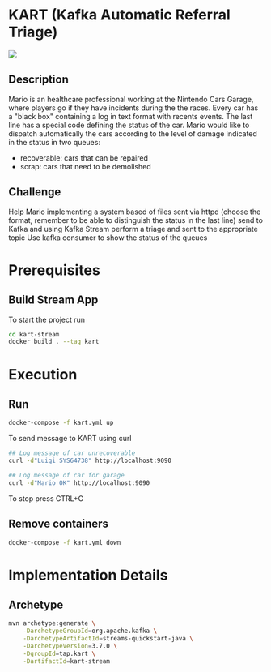 # KART (Kafka Automatic Referral Triage)
![](https://mario.wiki.gallery/images/thumb/a/a0/MK8_Mario_Drifting_Standard_Kart_Shadowless_Artwork.png/200px-MK8_Mario_Drifting_Standard_Kart_Shadowless_Artwork.png)

## Description 

Mario is an healthcare professional working at the Nintendo Cars Garage, 
where players go if they have incidents during the the races.
Every car has a "black box" containing a log in text format with recents events.
The last line has a special code defining the status of the car.
Mario would like to dispatch automatically the cars according to the level of damage indicated in the status in two queues:
- recoverable: cars that can be repaired 
- scrap: cars that need to be demolished

## Challenge
Help Mario implementing a system based of files sent via httpd
(choose the format, remember to be able to distinguish the status in the last line)
send to Kafka and using Kafka Stream perform a triage and sent to the appropriate topic
Use kafka consumer to show the status of the queues

# Prerequisites
## Build Stream App
To start the project run
```bash
cd kart-stream
docker build . --tag kart
```

# Execution
## Run
```bash
docker-compose -f kart.yml up
```
To send message to KART using curl

```bash
## Log message of car unrecoverable
curl -d"Luigi SYS64738" http://localhost:9090

## Log message of car for garage
curl -d"Mario OK" http://localhost:9090
```

To stop press CTRL+C

## Remove containers
```bash
docker-compose -f kart.yml down
```
# Implementation Details
## Archetype
```bash
mvn archetype:generate \
    -DarchetypeGroupId=org.apache.kafka \
    -DarchetypeArtifactId=streams-quickstart-java \
    -DarchetypeVersion=3.7.0 \
    -DgroupId=tap.kart \
    -DartifactId=kart-stream
```